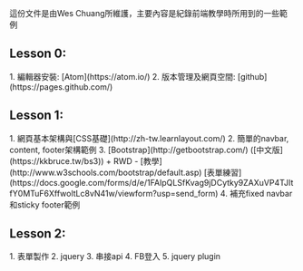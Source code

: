 這份文件是由Wes Chuang所維護，主要內容是紀錄前端教學時所用到的一些範例

<h2>Lesson 0:</h2>
1. 編輯器安裝: [Atom](https://atom.io/)
2. 版本管理及網頁空間: [github](https://pages.github.com/)

<h2>Lesson 1:</h2>
1. 網頁基本架構與[CSS基礎](http://zh-tw.learnlayout.com/)
2. 簡單的navbar, content, footer架構範例
3. [Bootstrap](http://getbootstrap.com/) ([中文版](https://kkbruce.tw/bs3)) + RWD - [教學](http://www.w3schools.com/bootstrap/default.asp)
[表單練習](https://docs.google.com/forms/d/e/1FAIpQLSfKvag9jDCytky9ZAXuVP4TJItfY0MTuF6XffwoltLc8vN41w/viewform?usp=send_form)
4. 補充fixed navbar和sticky footer範例

<h2>Lesson 2:</h2>
1. 表單製作
2. jquery
3. 串接api
4. FB登入
5. jquery plugin

